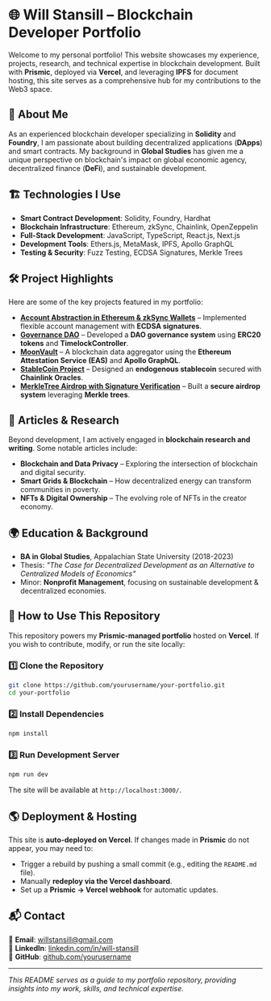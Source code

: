 # 🌐 Will Stansill – Blockchain Developer Portfolio

Welcome to my personal portfolio! This website showcases my experience, projects, research, and technical expertise in blockchain development. Built with **Prismic**, deployed via **Vercel**, and leveraging **IPFS** for document hosting, this site serves as a comprehensive hub for my contributions to the Web3 space.

## 🚀 About Me
As an experienced blockchain developer specializing in **Solidity** and **Foundry**, I am passionate about building decentralized applications (**DApps**) and smart contracts. My background in **Global Studies** has given me a unique perspective on blockchain's impact on global economic agency, decentralized finance (**DeFi**), and sustainable development.

## 🏗️ Technologies I Use
- **Smart Contract Development**: Solidity, Foundry, Hardhat
- **Blockchain Infrastructure**: Ethereum, zkSync, Chainlink, OpenZeppelin
- **Full-Stack Development**: JavaScript, TypeScript, React.js, Next.js
- **Development Tools**: Ethers.js, MetaMask, IPFS, Apollo GraphQL
- **Testing & Security**: Fuzz Testing, ECDSA Signatures, Merkle Trees

## 🛠️ Project Highlights
Here are some of the key projects featured in my portfolio:

- **[Account Abstraction in Ethereum & zkSync Wallets](#)** – Implemented flexible account management with **ECDSA signatures**.
- **[Governance DAO](#)** – Developed a **DAO governance system** using **ERC20 tokens** and **TimelockController**.
- **[MoonVault](#)** – A blockchain data aggregator using the **Ethereum Attestation Service (EAS)** and **Apollo GraphQL**.
- **[StableCoin Project](#)** – Designed an **endogenous stablecoin** secured with **Chainlink Oracles**.
- **[MerkleTree Airdrop with Signature Verification](#)** – Built a **secure airdrop system** leveraging **Merkle trees**.

## 📖 Articles & Research
Beyond development, I am actively engaged in **blockchain research and writing**. Some notable articles include:
- **Blockchain and Data Privacy** – Exploring the intersection of blockchain and digital security.
- **Smart Grids & Blockchain** – How decentralized energy can transform communities in poverty.
- **NFTs & Digital Ownership** – The evolving role of NFTs in the creator economy.

## 🌍 Education & Background
- **BA in Global Studies**, Appalachian State University (2018-2023)
- Thesis: *"The Case for Decentralized Development as an Alternative to Centralized Models of Economics"*
- Minor: **Nonprofit Management**, focusing on sustainable development & decentralized economies.

## 📂 How to Use This Repository
This repository powers my **Prismic-managed portfolio** hosted on **Vercel**. If you wish to contribute, modify, or run the site locally:

### 1️⃣ Clone the Repository
```bash
git clone https://github.com/yourusername/your-portfolio.git
cd your-portfolio
```

### 2️⃣ Install Dependencies
```bash
npm install
```

### 3️⃣ Run Development Server
```bash
npm run dev
```
The site will be available at `http://localhost:3000/`.

## 🌎 Deployment & Hosting
This site is **auto-deployed on Vercel**. If changes made in **Prismic** do not appear, you may need to:
- Trigger a rebuild by pushing a small commit (e.g., editing the `README.md` file).
- Manually **redeploy via the Vercel dashboard**.
- Set up a **Prismic → Vercel webhook** for automatic updates.

## 📬 Contact
📧 **Email**: [willstansill@gmail.com](mailto:willstansill@gmail.com)  
💼 **LinkedIn**: [linkedin.com/in/will-stansill](https://www.linkedin.com/in/will-stansill/)  
🐙 **GitHub**: [github.com/yourusername](https://github.com/yourusername)

---
*This README serves as a guide to my portfolio repository, providing insights into my work, skills, and technical expertise.*
